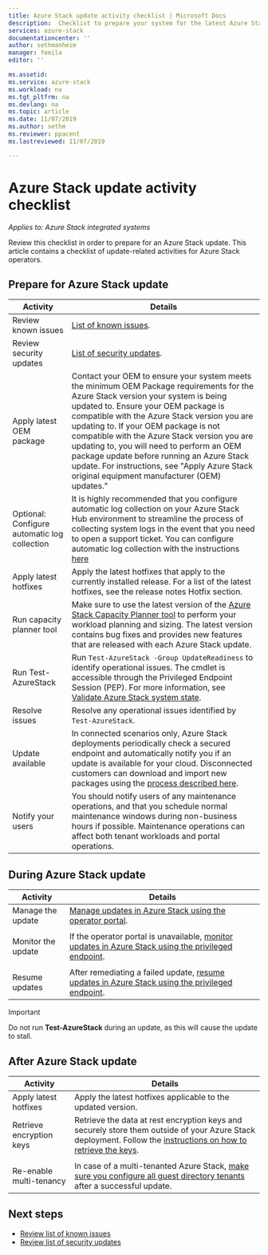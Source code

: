 ```yaml
---
title: Azure Stack update activity checklist | Microsoft Docs
description:  Checklist to prepare your system for the latest Azure Stack update.
services: azure-stack
documentationcenter: ''
author: sethmanheim
manager: femila
editor: ''

ms.assetid:  
ms.service: azure-stack
ms.workload: na
ms.tgt_pltfrm: na
ms.devlang: na
ms.topic: article
ms.date: 11/07/2019
ms.author: sethm
ms.reviewer: ppacent
ms.lastreviewed: 11/07/2019

---
```


# Azure Stack update activity checklist

*Applies to: Azure Stack integrated systems*

Review this checklist in order to prepare for an Azure Stack update. This article contains a checklist of update-related activities for Azure Stack operators.

## Prepare for Azure Stack update

| Activity                     | Details                                                   |
|------------------------------|-----------------------------------------------------------|
| Review known issues     | [List of known issues](known-issues.md).                |
| Review security updates | [List of security updates](release-notes-security-updates.md).      |
| Apply latest OEM package | Contact your OEM to ensure your system meets the minimum OEM Package requirements for the Azure Stack version your system is being updated to. Ensure your OEM package is compatible with the Azure Stack version you are updating to. If your OEM package is not compatible with the Azure Stack version you are updating to, you will need to perform an OEM package update before running an Azure Stack update. For instructions, see "Apply Azure Stack original equipment manufacturer (OEM) updates." |
| Optional: Configure automatic log collection | It is highly recommended that you configure automatic log collection on your Azure Stack Hub environment to streamline the process of collecting system logs in the event that you need to open a support ticket. You can configure automatic log collection with the instructions [here](azure-stack-configure-automatic-diagnostic-log-collection.md) |
| Apply latest hotfixes | Apply the latest hotfixes that apply to the currently installed release. For a list of the latest hotfixes, see the release notes Hotfix section. |
| Run capacity planner tool | Make sure to use the latest version of the [Azure Stack Capacity Planner tool](azure-stack-capacity-planning-overview.md) to perform your workload planning and sizing. The latest version contains bug fixes and provides new features that are released with each Azure Stack update. |
| Run Test-AzureStack | Run `Test-AzureStack -Group UpdateReadiness` to identify operational issues. The cmdlet is accessible through the  Privileged Endpoint Session (PEP). For more information, see [Validate Azure Stack system state](azure-stack-diagnostic-test.md). |
| Resolve issues | Resolve any operational issues identified by `Test-AzureStack`. |
| Update available | In connected scenarios only, Azure Stack deployments periodically check a secured endpoint and automatically notify you if an update is available for your cloud. Disconnected customers can download and import new packages using the [process described here](azure-stack-apply-updates.md). |
| Notify your users | You should notify users of any maintenance operations, and that you schedule normal maintenance windows during non-business hours if possible. Maintenance operations can affect both tenant workloads and portal operations. |

## During Azure Stack update

| Activity | Details |
|--------------------|------------------------------------------------------------------------------------------------------|
| Manage the update |[Manage updates in Azure Stack using the operator portal](azure-stack-updates.md). |
|  |  |
| Monitor the update | If the operator portal is unavailable, [monitor updates in Azure Stack using the privileged endpoint](azure-stack-monitor-update.md). |
|  |  |
| Resume updates | After remediating a failed update, [resume updates in Azure Stack using the privileged endpoint](azure-stack-monitor-update.md). |

> [!IMPORTANT]  
> Do not run **Test-AzureStack** during an update, as this will cause the update to stall.

## After Azure Stack update

| Activity | Details |
|--------------------------|----------------------------------------------------------------------------------------------------------------------------------------------------------------|
| Apply latest hotfixes | Apply the latest hotfixes applicable to the updated version. |
| Retrieve encryption keys | Retrieve the data at rest encryption keys and securely store them outside of your Azure Stack deployment. Follow the [instructions on how to retrieve the keys](azure-stack-security-bitlocker.md). |
|  |  |
| Re-enable multi-tenancy | In case of a multi-tenanted Azure Stack, [make sure you configure all guest directory tenants](azure-stack-enable-multitenancy.md#configure-guest-directory) after a successful update. |

## Next steps

- [Review list of known issues](known-issues.md)
- [Review list of security updates](release-notes-security-updates.md)
